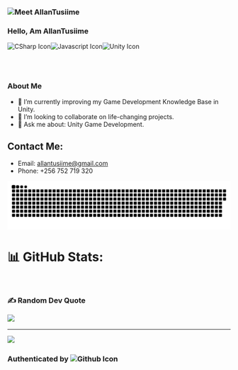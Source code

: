 ### <img src="https://media.giphy.com/media/L1R1tvI9svkIWwpVYr/giphy.gif" alt="Meet AllanTusiime"> 

### Hello, Am AllanTusiime

<img src="https://raw.githubusercontent.com/jmnote/z-icons/master/svg/csharp.svg" height="60px" align="left" alt="CSharp Icon" />
<img src="https://raw.githubusercontent.com/jmnote/z-icons/master/svg/javascript.svg" height="60px" align="left" alt="Javascript Icon" />
<img src="https://user-images.githubusercontent.com/9201005/61173208-81056980-a590-11e9-8211-41f841e9f8ca.png" height="60px" alt="Unity Icon" />

<br/><br/>

### About Me

- 🌱 I’m currently improving my Game Development Knowledge Base in Unity.
- 👯 I’m looking to collaborate on life-changing projects.
- 💬 Ask me about: Unity Game Development.

## Contact Me:
- Email: allantusiime@gmail.com
- Phone: +256 752 719 320

<p align="center">
 <img width="1000" src="assets/github-snake.svg" alt="snake"/>
</p>

# 📊 GitHub Stats:

<br/>

### ✍️ Random Dev Quote
![](https://quotes-github-readme.vercel.app/api?type=horizontal&theme=dark)

---
[![](https://visitcount.itsvg.in/api?id=TusiimeAllan&icon=0&color=0)](https://visitcount.itsvg.in)


### Authenticated by <img src="https://raw.githubusercontent.com/jmnote/z-icons/master/88x31/github.png" height="30px" alt="Github Icon">
